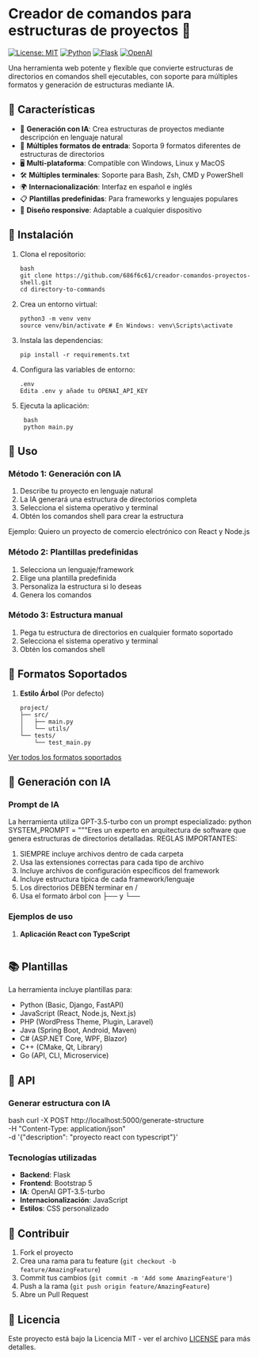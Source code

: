 # Creador de comandos para estructuras de proyectos 🚀

[![License: MIT](https://img.shields.io/badge/License-MIT-yellow.svg)](https://opensource.org/licenses/MIT)
[![Python](https://img.shields.io/badge/python-3.8+-blue.svg)](https://www.python.org/downloads/)
[![Flask](https://img.shields.io/badge/flask-3.1.0-green.svg)](https://flask.palletsprojects.com/)
[![OpenAI](https://img.shields.io/badge/OpenAI-API-blue.svg)](https://openai.com/)

Una herramienta web potente y flexible que convierte estructuras de directorios en comandos shell ejecutables, con soporte para múltiples formatos y generación de estructuras mediante IA.

## 🌟 Características

- 🤖 **Generación con IA**: Crea estructuras de proyectos mediante descripción en lenguaje natural
- 🔄 **Múltiples formatos de entrada**: Soporta 9 formatos diferentes de estructuras de directorios
- 🖥️ **Multi-plataforma**: Compatible con Windows, Linux y MacOS
- 🛠️ **Múltiples terminales**: Soporte para Bash, Zsh, CMD y PowerShell
- 🌍 **Internacionalización**: Interfaz en español e inglés
- 📋 **Plantillas predefinidas**: Para frameworks y lenguajes populares
- 📱 **Diseño responsive**: Adaptable a cualquier dispositivo


## 🚀 Instalación

1. Clona el repositorio:
   ```
   bash
   git clone https://github.com/686f6c61/creador-comandos-proyectos-shell.git
   cd directory-to-commands 
   ```
2. Crea un entorno virtual:
   ```
   python3 -m venv venv
   source venv/bin/activate # En Windows: venv\Scripts\activate

   ```

3. Instala las dependencias:
   ```
   pip install -r requirements.txt
   ```  
4. Configura las variables de entorno:
   ```
   .env
   Edita .env y añade tu OPENAI_API_KEY

   ```
5. Ejecuta la aplicación:
   ```
    bash
    python main.py
   ```

## 🎯 Uso

### Método 1: Generación con IA

1. Describe tu proyecto en lenguaje natural
2. La IA generará una estructura de directorios completa
3. Selecciona el sistema operativo y terminal
4. Obtén los comandos shell para crear la estructura

Ejemplo:
Quiero un proyecto de comercio electrónico con React y Node.js


### Método 2: Plantillas predefinidas

1. Selecciona un lenguaje/framework
2. Elige una plantilla predefinida
3. Personaliza la estructura si lo deseas
4. Genera los comandos

### Método 3: Estructura manual

1. Pega tu estructura de directorios en cualquier formato soportado
2. Selecciona el sistema operativo y terminal
3. Obtén los comandos shell

## 📝 Formatos Soportados

1. **Estilo Árbol** (Por defecto)
    ```
    project/
    ├── src/
    │   ├── main.py
    │   └── utils/
    └── tests/
        └── test_main.py
    ```

[Ver todos los formatos soportados](#-formatos-soportados)

## 🤖 Generación con IA

### Prompt de IA

La herramienta utiliza GPT-3.5-turbo con un prompt especializado:
python
SYSTEM_PROMPT = """Eres un experto en arquitectura de software que genera estructuras de directorios detalladas.
REGLAS IMPORTANTES:

1. SIEMPRE incluye archivos dentro de cada carpeta
2. Usa las extensiones correctas para cada tipo de archivo
3. Incluye archivos de configuración específicos del framework
4. Incluye estructura típica de cada framework/lenguaje
5. Los directorios DEBEN terminar en /
6. Usa el formato árbol con ├── y └──

### Ejemplos de uso

1. **Aplicación React con TypeScript**
   
    ```Quiero una aplicación React con TypeScript, testing y storybook
    ```

## 📚 Plantillas

La herramienta incluye plantillas para:

- Python (Basic, Django, FastAPI)
- JavaScript (React, Node.js, Next.js)
- PHP (WordPress Theme, Plugin, Laravel)
- Java (Spring Boot, Android, Maven)
- C# (ASP.NET Core, WPF, Blazor)
- C++ (CMake, Qt, Library)
- Go (API, CLI, Microservice)

## 🔌 API

### Generar estructura con IA
bash
curl -X POST http://localhost:5000/generate-structure \
-H "Content-Type: application/json" \
-d '{"description": "proyecto react con typescript"}'



### Tecnologías utilizadas

- **Backend**: Flask
- **Frontend**: Bootstrap 5
- **IA**: OpenAI GPT-3.5-turbo
- **Internacionalización**: JavaScript
- **Estilos**: CSS personalizado

## 👥 Contribuir

1. Fork el proyecto
2. Crea una rama para tu feature (`git checkout -b feature/AmazingFeature`)
3. Commit tus cambios (`git commit -m 'Add some AmazingFeature'`)
4. Push a la rama (`git push origin feature/AmazingFeature`)
5. Abre un Pull Request

## 📄 Licencia

Este proyecto está bajo la Licencia MIT - ver el archivo [LICENSE](LICENSE) para más detalles.


